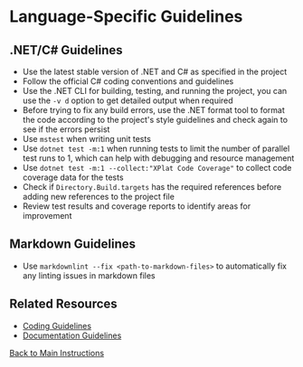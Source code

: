 # Language-Specific Guidelines

## .NET/C# Guidelines

- Use the latest stable version of .NET and C# as specified in the project
- Follow the official C# coding conventions and guidelines
- Use the .NET CLI for building, testing, and running the project, you can use the `-v d` option to get detailed output when required
- Before trying to fix any build errors, use the .NET format tool to format the code according to the project's style guidelines and check again to see if the errors persist
- Use `mstest` when writing unit tests
- Use `dotnet test -m:1` when running tests to limit the number of parallel test runs to 1, which can help with debugging and resource management
- Use `dotnet test -m:1 --collect:"XPlat Code Coverage"` to collect code coverage data for the tests
- Check if `Directory.Build.targets` has the required references before adding new references to the project file
- Review test results and coverage reports to identify areas for improvement

## Markdown Guidelines

- Use `markdownlint --fix <path-to-markdown-files>` to automatically fix any linting issues in markdown files

## Related Resources

- [Coding Guidelines](coding-guidelines.md)
- [Documentation Guidelines](documentation-guidelines.md)

[Back to Main Instructions](main-instructions.md)
